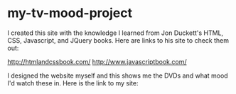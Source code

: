 # my-tv-mood-project

I created this site with the knowledge I learned from Jon Duckett's HTML, CSS, Javascript, and JQuery books. Here are links to his site to check them out:

http://htmlandcssbook.com/
http://www.javascriptbook.com/

I designed the website myself and this shows me the DVDs and what mood I'd watch these in. Here is the link to my site:
